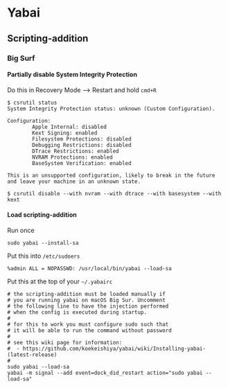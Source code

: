 # Yabai

## Scripting-addition

### Big Surf 

#### Partially disable System Integrity Protection

Do this in Recovery Mode --> Restart and hold `cmd+R`

```
$ csrutil status
System Integrity Protection status: unknown (Custom Configuration).

Configuration:
        Apple Internal: disabled
        Kext Signing: enabled
        Filesystem Protections: disabled
        Debugging Restrictions: disabled
        DTrace Restrictions: enabled
        NVRAM Protections: enabled
        BaseSystem Verification: enabled

This is an unsupported configuration, likely to break in the future and leave your machine in an unknown state.

$ csrutil disable --with nvram --with dtrace --with basesystem --with kext
```

#### Load scripting-addition

Run once

```
sudo yabai --install-sa
```

Put this into `/etc/sudoers`

```
%admin ALL = NOPASSWD: /usr/local/bin/yabai --load-sa
```

Put this at the top of your `~/.yabairc`

```
# the scripting-addition must be loaded manually if
# you are running yabai on macOS Big Sur. Uncomment
# the following line to have the injection performed
# when the config is executed during startup.
#
# for this to work you must configure sudo such that
# it will be able to run the command without password
#
# see this wiki page for information:
#  - https://github.com/koekeishiya/yabai/wiki/Installing-yabai-(latest-release)
#
sudo yabai --load-sa
yabai -m signal --add event=dock_did_restart action="sudo yabai --load-sa"
```

